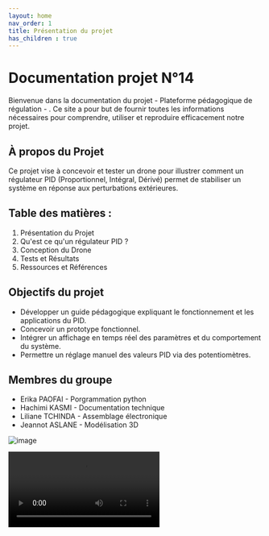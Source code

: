 ```yaml
---
layout: home
nav_order: 1
title: Présentation du projet
has_children : true
---
```


# Documentation projet N°14 ##

Bienvenue dans la documentation du projet - Plateforme pédagogique de régulation - . Ce site a pour but de fournir toutes les informations nécessaires pour comprendre, utiliser et reproduire efficacement notre projet.

## À propos du Projet ##

Ce projet vise à concevoir et tester un drone pour illustrer comment un régulateur PID (Proportionnel, Intégral, Dérivé) permet de stabiliser un système en réponse aux perturbations extérieures. 

## Table des matières :
1. Présentation du Projet
2. Qu'est ce qu'un régulateur PID ?
3. Conception du Drone
4. Tests et Résultats
5. Ressources et Références

## Objectifs du projet ##
- Développer un guide pédagogique expliquant le fonctionnement et les applications du PID. 
- Concevoir un prototype fonctionnel.
- Intégrer un affichage en temps réel des paramètres et du comportement du système. 
- Permettre un réglage manuel des valeurs PID via des potentiomètres. 

## Membres du groupe ##
* Erika PAOFAI - Porgrammation python
* Hachimi KASMI - Documentation technique
* Liliane TCHINDA - Assemblage électronique 
* Jeannot ASLANE - Modélisation 3D

![image](https://github.com/user-attachments/assets/c9b5e86a-02a1-419d-bc9e-b81ddc0a77b3)

<video src="docs/images/WhatsApp Vidéo 2025-06-11 à 12.53.25_268cdd68.mp4"></video>


